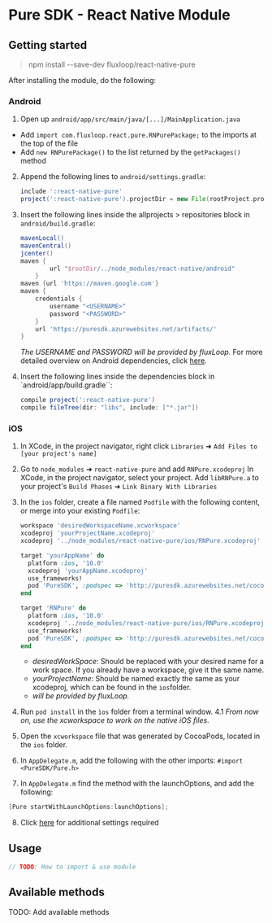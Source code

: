 # Pure SDK - React Native Module

## Getting started
> npm install --save-dev fluxloop/react-native-pure

After installing the module, do the following:

### Android
1. Open up `android/app/src/main/java/[...]/MainApplication.java`
  - Add `import com.fluxloop.react.pure.RNPurePackage;` to the imports at the top of the file
  - Add `new RNPurePackage()` to the list returned by the `getPackages()` method
2. Append the following lines to `android/settings.gradle`:
  	```groovy
  	include ':react-native-pure'
  	project(':react-native-pure').projectDir = new File(rootProject.projectDir, '../node_modules/react-native-pure/android')
  	```
3. Insert the following lines inside the allprojects > repositories block in `android/build.gradle`:
  	```groovy
    mavenLocal()
    mavenCentral()
    jcenter()
    maven {
            url "$rootDir/../node_modules/react-native/android"
        }
    maven {url 'https://maven.google.com'}
    maven {
        credentials {
            username "<USERNAME>"
            password "<PASSWORD>"
        }
        url 'https://puresdk.azurewebsites.net/artifacts/'
    }
  	```
  	*The USERNAME and PASSWORD will be provided by fluxLoop.*
  	For more detailed overview on Android dependencies, click [here](https://github.com/fluxloop/pure-sdk/blob/master/Android/README.md).
  	
4. Insert the following lines inside the dependencies block in `android/app/build.gradle``:
    ```groovy
    compile project(':react-native-pure')
    compile fileTree(dir: "libs", include: ["*.jar"])
    ```
### iOS
1. In XCode, in the project navigator, right click `Libraries` ➜ `Add Files to [your project's name]`
2. Go to `node_modules` ➜ `react-native-pure` and add `RNPure.xcodeproj`
In XCode, in the project navigator, select your project. Add `libRNPure.a` to your project's `Build Phases` ➜ `Link Binary With Libraries`
3. In the `ios` folder, create a file named `Podfile` with the following content, or merge into your existing `Podfile`:
  	```ruby
  	workspace 'desiredWorkspaceName.xcworkspace'
  	xcodeproj 'yourProjectName.xcodeproj'
  	xcodeproj '../node_modules/react-native-pure/ios/RNPure.xcodeproj'
  	
  	target 'yourAppName' do
      platform :ios, '10.0'
      xcodeproj 'yourAppName.xcodeproj'
      use_frameworks!
      pod 'PureSDK', :podspec => 'http://puresdk.azurewebsites.net/cocoapods/versions/latest?key=<PASSWORD>'
    end
    
    target 'RNPure' do
      platform :ios, '10.0'
      xcodeproj '../node_modules/react-native-pure/ios/RNPure.xcodeproj'
      use_frameworks!
      pod 'PureSDK', :podspec => 'http://puresdk.azurewebsites.net/cocoapods/versions/latest?key=<PASSWORD>'
    end
  	```
  	* *desiredWorkSpace*: Should be replaced with your desired name for a work space. If you already have a workspace, give it the same name.
  	* *yourProjectName*: Should be named exactly the same as your xcodeproj, which can be found in the `ios`folder.
  	*  *<PASSWORD> will be provided by fluxLoop.*

4. Run `pod install` in the `ìos` folder from a terminal window.
4.1 *From now on, use the xcworkspace to work on the native iOS files*.
5. Open the `xcworkspace` file that was generated by CocoaPods, located in the `ios` folder.
6. In `AppDelegate.m`, add the following with the other imports: `#import <PureSDK/Pure.h>`
7. In `AppDelegate.m` find the method with the launchOptions, and add the following: 
```objective-c
[Pure startWithLaunchOptions:launchOptions];
````
8. Click [here](https://github.com/fluxloop/pure-sdk/blob/master/iOS/README.md) for additional settings required

## Usage
```javascript
// TODO: How to import & use module
```

## Available methods
TODO: Add available methods
  
